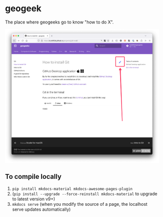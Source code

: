 
# geogeek

The place where geogeeks go to know "how to do X".

[![](docs/img/editpage.png)](https://tudelft3d.github.io/geogeek)

## To compile locally

1. `pip install mkdocs-material mkdocs-awesome-pages-plugin`
1. (`pip install --upgrade --force-reinstall mkdocs-material` to upgrade to latest version v9+)
1. `mkdocs serve` (when you modify the source of a page, the localhost serve updates automatically)

